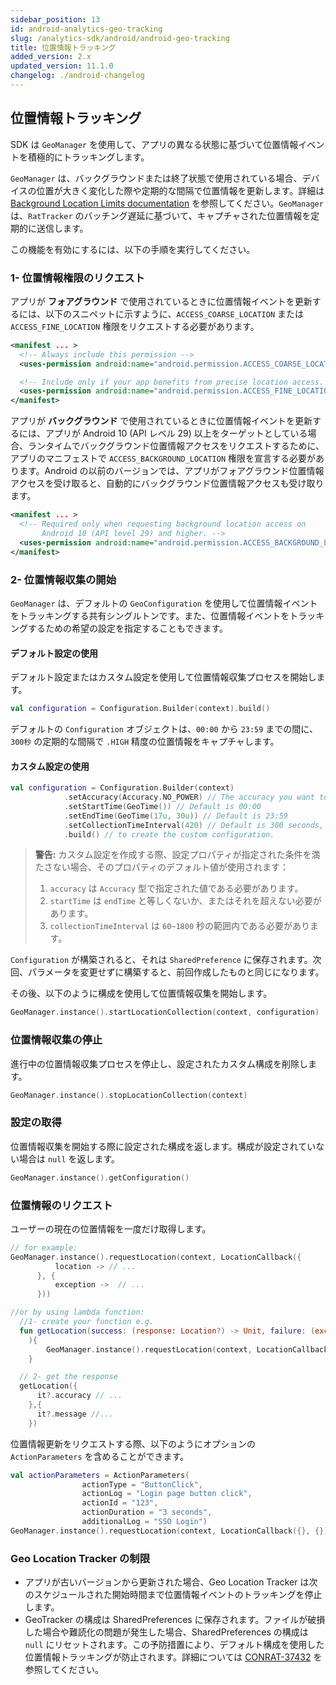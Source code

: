 ```yaml
---
sidebar_position: 13
id: android-analytics-geo-tracking
slug: /analytics-sdk/android/android-geo-tracking
title: 位置情報トラッキング
added_version: 2.x
updated_version: 11.1.0
changelog: ./android-changelog
---
```


## 位置情報トラッキング

SDK は `GeoManager` を使用して、アプリの異なる状態に基づいて位置情報イベントを積極的にトラッキングします。

`GeoManager` は、バックグラウンドまたは終了状態で使用されている場合、デバイスの位置が大きく変化した際や定期的な間隔で位置情報を更新します。詳細は [Background Location Limits documentation](https://developer.android.com/about/versions/oreo/background-location-limits#apis) を参照してください。`GeoManager` は、`RatTracker` のバッチング遅延に基づいて、キャプチャされた位置情報を定期的に送信します。

この機能を有効にするには、以下の手順を実行してください。

### 1- 位置情報権限のリクエスト

アプリが **フォアグラウンド** で使用されているときに位置情報イベントを更新するには、以下のスニペットに示すように、`ACCESS_COARSE_LOCATION` または `ACCESS_FINE_LOCATION` 権限をリクエストする必要があります。

```xml
<manifest ... >
  <!-- Always include this permission -->
  <uses-permission android:name="android.permission.ACCESS_COARSE_LOCATION" />

  <!-- Include only if your app benefits from precise location access. -->
  <uses-permission android:name="android.permission.ACCESS_FINE_LOCATION" />
</manifest>
```

アプリが **バックグラウンド** で使用されているときに位置情報イベントを更新するには、アプリが Android 10 (API レベル 29) 以上をターゲットとしている場合、ランタイムでバックグラウンド位置情報アクセスをリクエストするために、アプリのマニフェストで `ACCESS_BACKGROUND_LOCATION` 権限を宣言する必要があります。Android の以前のバージョンでは、アプリがフォアグラウンド位置情報アクセスを受け取ると、自動的にバックグラウンド位置情報アクセスも受け取ります。

```xml
<manifest ... >
  <!-- Required only when requesting background location access on
       Android 10 (API level 29) and higher. -->
  <uses-permission android:name="android.permission.ACCESS_BACKGROUND_LOCATION" />
</manifest>
```

### 2- 位置情報収集の開始

`GeoManager` は、デフォルトの `GeoConfiguration` を使用して位置情報イベントをトラッキングする共有シングルトンです。また、位置情報イベントをトラッキングするための希望の設定を指定することもできます。

#### デフォルト設定の使用

デフォルト設定またはカスタム設定を使用して位置情報収集プロセスを開始します。

```kotlin
val configuration = Configuration.Builder(context).build()
```

デフォルトの `Configuration` オブジェクトは、`00:00` から `23:59` までの間に、`300秒` の定期的な間隔で `.HIGH` 精度の位置情報をキャプチャします。

#### カスタム設定の使用

```kotlin
val configuration = Configuration.Builder(context)
            .setAccuracy(Accuracy.NO_POWER) // The accuracy you want to receive. The default is [Accuracy.High].
            .setStartTime(GeoTime()) // Default is 00:00
            .setEndTime(GeoTime(17u, 30u)) // Default is 23:59
            .setCollectionTimeInterval(420) // Default is 300 seconds, and the range is 60~1800 seconds.
            .build() // to create the custom configuration.
```

> **警告:** カスタム設定を作成する際、設定プロパティが指定された条件を満たさない場合、そのプロパティのデフォルト値が使用されます：
>
> 1. `accuracy` は `Accuracy` 型で指定された値である必要があります。
> 2. `startTime` は `endTime` と等しくないか、またはそれを超えない必要があります。
> 3. `collectionTimeInterval` は `60~1800` 秒の範囲内である必要があります。

`Configuration` が構築されると、それは `SharedPreference` に保存されます。次回、パラメータを変更せずに構築すると、前回作成したものと同じになります。

その後、以下のように構成を使用して位置情報収集を開始します。

```kotlin
GeoManager.instance().startLocationCollection(context, configuration)
```

### 位置情報収集の停止

進行中の位置情報収集プロセスを停止し、設定されたカスタム構成を削除します。

```kotlin
GeoManager.instance().stopLocationCollection(context)
```

### 設定の取得

位置情報収集を開始する際に設定された構成を返します。構成が設定されていない場合は `null` を返します。

```kotlin
GeoManager.instance().getConfiguration()
```

### 位置情報のリクエスト

ユーザーの現在の位置情報を一度だけ取得します。

```kotlin
// for example:
GeoManager.instance().requestLocation(context, LocationCallback({
          location -> // ...
      }, {
          exception ->  // ...
      }))

//or by using lambda function:
  //1- create your function e.g.
  fun getLocation(success: (response: Location?) -> Unit, failure: (exception: Exception?) -> Unit
    ){
        GeoManager.instance().requestLocation(context, LocationCallback (success, failure))
    }

  // 2- get the response
  getLocation({
      it?.accuracy // ...
    },{
      it?.message //...
    })
```

位置情報更新をリクエストする際、以下のようにオプションの `ActionParameters` を含めることができます。

```kotlin
val actionParameters = ActionParameters(
                actionType = "ButtonClick",
                actionLog = "Login page button click",
                actionId = "123",
                actionDuration = "3 seconds",
                additionalLog = "SSO Login")
GeoManager.instance().requestLocation(context, LocationCallback({}, {}), actionParameters)
```

### Geo Location Tracker の制限

- アプリが古いバージョンから更新された場合、Geo Location Tracker は次のスケジュールされた開始時間まで位置情報イベントのトラッキングを停止します。
- GeoTracker の構成は SharedPreferences に保存されます。ファイルが破損した場合や難読化の問題が発生した場合、SharedPreferences の構成は `null` にリセットされます。この予防措置により、デフォルト構成を使用した位置情報トラッキングが防止されます。詳細については [CONRAT-37432](https://jira.rakuten-it.com/jira/browse/CONRAT-37432) を参照してください。
